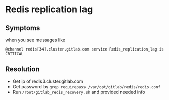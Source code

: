 # Redis replication lag

## Symptoms

when you see messages like 

```
@channel redis[34].cluster.gitlab.com service Redis_replication_lag is CRITICAL
```

## Resolution

  * Get ip of redis3.cluster.gitlab.com
  * Get password by `grep requirepass /var/opt/gitlab/redis/redis.conf`
  * Run `/root/gitlab_redis_recovery.sh` and provided needed info
